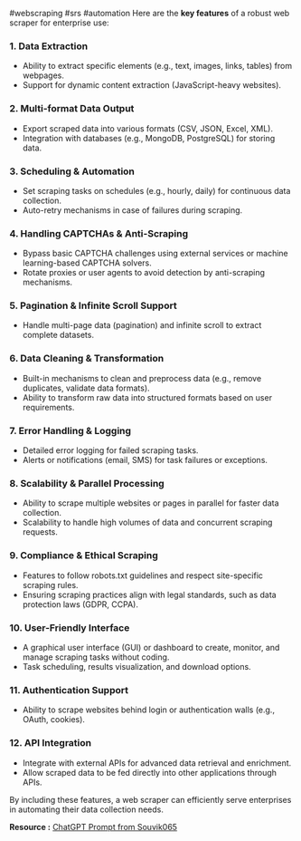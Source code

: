 #webscraping #srs #automation 
Here are the **key features** of a robust web scraper for enterprise use:

### 1. **Data Extraction**

- Ability to extract specific elements (e.g., text, images, links, tables) from webpages.
- Support for dynamic content extraction (JavaScript-heavy websites).

### 2. **Multi-format Data Output**

- Export scraped data into various formats (CSV, JSON, Excel, XML).
- Integration with databases (e.g., MongoDB, PostgreSQL) for storing data.

### 3. **Scheduling & Automation**

- Set scraping tasks on schedules (e.g., hourly, daily) for continuous data collection.
- Auto-retry mechanisms in case of failures during scraping.

### 4. **Handling CAPTCHAs & Anti-Scraping**

- Bypass basic CAPTCHA challenges using external services or machine learning-based CAPTCHA solvers.
- Rotate proxies or user agents to avoid detection by anti-scraping mechanisms.

### 5. **Pagination & Infinite Scroll Support**

- Handle multi-page data (pagination) and infinite scroll to extract complete datasets.

### 6. **Data Cleaning & Transformation**

- Built-in mechanisms to clean and preprocess data (e.g., remove duplicates, validate data formats).
- Ability to transform raw data into structured formats based on user requirements.

### 7. **Error Handling & Logging**

- Detailed error logging for failed scraping tasks.
- Alerts or notifications (email, SMS) for task failures or exceptions.

### 8. **Scalability & Parallel Processing**

- Ability to scrape multiple websites or pages in parallel for faster data collection.
- Scalability to handle high volumes of data and concurrent scraping requests.

### 9. **Compliance & Ethical Scraping**

- Features to follow robots.txt guidelines and respect site-specific scraping rules.
- Ensuring scraping practices align with legal standards, such as data protection laws (GDPR, CCPA).

### 10. **User-Friendly Interface**

- A graphical user interface (GUI) or dashboard to create, monitor, and manage scraping tasks without coding.
- Task scheduling, results visualization, and download options.

### 11. **Authentication Support**

- Ability to scrape websites behind login or authentication walls (e.g., OAuth, cookies).

### 12. **API Integration**

- Integrate with external APIs for advanced data retrieval and enrichment.
- Allow scraped data to be fed directly into other applications through APIs.

By including these features, a web scraper can efficiently serve enterprises in automating their data collection needs.



**Resource :**
[ChatGPT Prompt from Souvik065](https://chatgpt.com/c/66f02182-0064-800a-8c89-f1c0931a71ce)